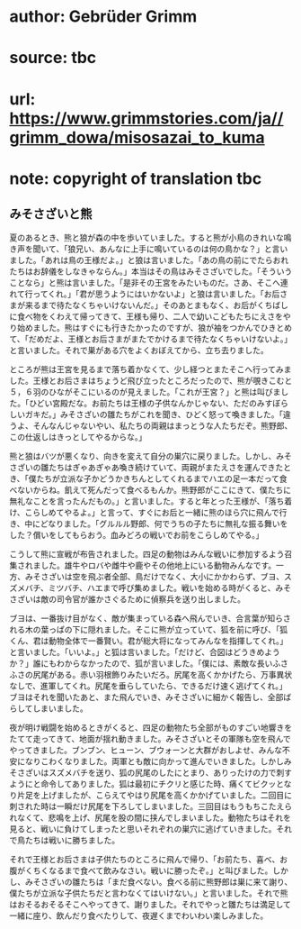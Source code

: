 # author: Gebrüder Grimm
# source: tbc
# url: https://www.grimmstories.com/ja//grimm_dowa/misosazai_to_kuma
# note: copyright of translation tbc

## みそさざいと熊 

夏のあるとき、熊と狼が森の中を歩いていました。すると熊が小鳥のきれいな鳴き声を聞いて、「狼兄い、あんなに上手に鳴いているのは何の鳥かな？」と言いました。「あれは鳥の王様だよ。」と狼は言いました。「あの鳥の前にでたらおれたちはお辞儀をしなきゃならん。」本当はその鳥はみそさざいでした。「そういうことなら」と熊は言いました。「是非その王宮をみたいものだ。さあ、そこへ連れて行ってくれ。」「君が思うようにはいかないよ」と狼は言いました。「お后さまが来るまで待たなくちゃいけないんだ。」そのあとまもなく、お后がくちばしに食べ物をくわえて帰ってきて、王様も帰り、二人で幼いこどもたちにえさをやり始めました。熊はすぐにも行きたかったのですが、狼が袖をつかんでひきとめて、「だめだよ、王様とお后さまがまたでかけるまで待たなくちゃいけないよ。」と言いました。それで巣がある穴をよくおぼえてから、立ち去りました。

ところが熊は王宮を見るまで落ち着かなくて、少し経つとまたそこへ行ってみました。王様とお后さまはちょうど飛び立ったところだったので、熊が覗きこむと５，６羽のひながそこにいるのが見えました。「これが王宮？」と熊は叫びました。「ひどい宮殿だな。お前たちは王様の子供なんかじゃない、ただのみすぼらしいガキだ。」みそさざいの雛たちがこれを聞き、ひどく怒って喚きました。「違うよ、そんなんじゃないやい、私たちの両親はまっとうな人たちだぞ。熊野郎、この仕返しはきっとしてやるからな。」

熊と狼はバツが悪くなり、向きを変えて自分の巣穴に戻りました。しかし、みそさざいの雛たちはぎゃあぎゃあ喚き続けていて、両親がまたえさを運んできたとき、「僕たちが立派な子かどうかきちんとしてくれるまでハエの足一本だって食べないからね。飢えて死んだって食べるもんか。熊野郎がここにきて、僕たちに無礼なことを言ったんだもの。」と言いました。すると年とった王様が、「落ち着け、こらしめてやるよ。」と言って、すぐにお后と一緒に熊のほら穴に飛んで行き、中にどなりました。「グルルル野郎、何でうちの子たちに無礼な振る舞いをした？償いをしてもらおう。血みどろの戦いでお前をこらしめてやる。」

こうして熊に宣戦が布告されました。四足の動物はみんな戦いに参加するよう召集されました。雄牛やロバや雌牛や鹿やその他地上にいる動物みんなです。一方、みそさざいは空を飛ぶ者全部、鳥だけでなく、大小にかかわらず、ブヨ、スズメバチ、ミツバチ、ハエまで呼び集めました。戦いを始める時がくると、みそさざいは敵の司令官が誰かさぐるために偵察兵を送り出しました。

ブヨは、一番抜け目がなく、敵が集まっている森へ飛んでいき、合言葉が知らされる木の葉っぱの下に隠れました。そこに熊が立っていて、狐を前に呼び、「狐くん、君は動物全体で一番賢い。君が総大将になってみんなを指揮してくれ。」と言いました。「いいよ。」と狐は言いました。「だけど、合図はどうきめようか？」誰にもわからなかったので、狐が言いました。「僕には、素敵な長いふさふさの尻尾がある。赤い羽根飾りみたいだろ。尻尾を高くかかげたら、万事異状なしで、進軍してくれ。尻尾を垂らしていたら、できるだけ速く逃げてくれ。」ブヨはそれを聞いたあと、また飛んでいき、みそさざいに細かく報告し、全部ばらしてしまいました。

夜が明け戦闘を始めるときがくると、四足の動物たち全部がものすごい地響きをたてて走ってきて、地面が揺れ動きました。みそさざいとその軍隊も空を飛んでやってきました。ブンブン、ヒューン、ブウォーンと大群がおしよせ、みんな不安になりこわくなりました。両軍とも敵に向かって進んでいきました。しかしみそさざいはスズメバチを送り、狐の尻尾のしたにとまり、ありったけの力で刺すようにと命令してありました。狐は最初にチクリと感じた時、痛くてビクッとなり片足を上げましたが、こらえてやはり尻尾を高くかかげていました。二回目に刺された時は一瞬だけ尻尾を下ろしてしまいました。三回目はもうもちこたえられなくて、悲鳴を上げ、尻尾を股の間に挟んでしまいました。動物たちはそれを見ると、戦いに負けてしまったと思いそれぞれの巣穴に逃げていきました。それで鳥たちは戦いに勝ちました。

それで王様とお后さまは子供たちのところに飛んで帰り、「お前たち、喜べ、お腹がくちくなるまで食べて飲みなさい。戦いに勝ったぞ。」と叫びました。しかし、みそさざいの雛たちは「まだ食べない。食べる前に熊野郎は巣に来て謝り、僕たちが立派な子供たちだと言わなくてはいけない。」と言いました。それで熊はおそるおそるそこへやってきて、謝りました。それでやっと雛たちは満足して一緒に座り、飲んだり食べたりして、夜遅くまでわいわい楽しみました。
